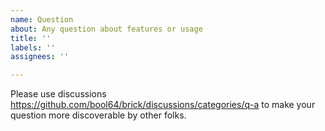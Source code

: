```yaml
---
name: Question
about: Any question about features or usage
title: ''
labels: ''
assignees: ''

---
```


Please use discussions https://github.com/bool64/brick/discussions/categories/q-a to make your question more discoverable by other folks.
